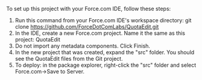 To set up this project with your Force.com IDE, follow these steps:

1. Run this command from your Force.com IDE's workspace directory: git clone https://github.com/ForceDotComLabs/QuotaEdit.git
2. In the IDE, create a new Force.com project. Name it the same as this project: QuotaEdit
3. Do not import any metadata components. Click Finish.
4. In the new project that was created, expand the "src" folder. You should see the QuotaEdit files from the Git project.
5. To deploy: in the package explorer, right-click the "src" folder and select Force.com->Save to Server.
